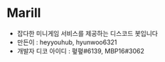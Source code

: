 # Marill

- 잡다한 미니게임 서비스를 제공하는 디스코드 봇입니다
- 만든이 : heyyouhub, hyunwoo6321
- 개발자 디코 아이디 : 폎폎#6139, MBP16#3062
